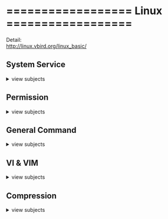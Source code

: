 # ==================   Linux   ==================  
Detail:  
http://linux.vbird.org/linux_basic/

## System Service
<details>
<summary>view subjects</summary>

- Reboot the VM
```shell
sudo reboot
```
- Check CentOs version
```shell
cat /etc/centos-release
```
- Set up **cron job**
```shell
# Edit the file
crontab -e
# At 00:05 in August will run the test.py job
5 0 * 8 * /use/bin/python3 /home/test.py
# Check the crontable jobs.
crontab -l
```
- List all processes
```shell
ps -a
```
- Run the process in background / foreground
```shell
# 'Ctrl + z' to stop it first and get the number
# Run at background
bg %1
# Run at foreground
fg %1
```
- Keep the session alive to run the job when disconnect
```shell
# Need to install the dependency first
yum install screen
# Use 'screen'
screen
# Keep it alive
# "Ctrl + a" + "d"
```
- Kill the process by PID
```shell
kill 123
```
- List all the services
```shell
systemctl
```
- Restarting and Reloading
```shell
sudo systemctl restart test.service
```
- Show the command history
```shell
history
```
- Check the CPU usage
```shell
top
```
- Check the disk volume the usage
```shell
df -h
```
- Check the file size
```shell
du -h /tmp.log
```
- Check the memory usage
```shell
free -h
```
- Check the IP services
```shell
netstat -at
```
</details>

## Permission
<details>
<summary>view subjects</summary>

- change owner
```shell
chown root:root /var/log/file
```
- change file permission
```shell
chmod 755 testfile.txt
```
</details>

## General Command
<details>
<summary>view subjects</summary>

- Copy the file to other VM
```shell
scp /path/file1 user@192.168.0.1:/path/
```
- Find file name
```shell
find /etc -iname 'KEYWORD'
```
- Live checking the log file in latest line.
```shell
tail -f fileName
```
-  Show the last 100 lines.
```shell
tail -100 testfileName
```
-  Show the first 50 lines.
```shell
head -50 testfileName
```
-  Replace the X to Y in testfilename.txt (space need to escape ```'\ '```)
```shell
sed -i 's/XXX/YY\ YY/g' testfilename.txt
```
</details>

## VI & VIM
<details>
<summary>view subjects</summary>

- Highlight and choose the line
```shell
# V for choose all line, v for single word.
<normal mode> V 
```
- Copy what you select
```shell
<normal mode> y
```
- Delete what you select
```shell
<normal mode> d
```
- Paste what you select
```shell
<normal mode> p
```
- Undo the command
```shell
<normal mode> u
```
- Search keyword
```shell
# **/** for search frontward, **?** for search backward.
# **n** for next match, **N** for previous.
<normal mode> /keyword
```
- Search the keyword and save it
```shell
grep "1111" /tmp/catalina.out.2018-08-20 > 123321.log
```
</details>

## Compression
<details>
<summary>view subjects</summary>

- tar / untar
```shell
tar cvf FileName.tar DirName
tar xvf FileName.tar
```
- zip / unzip
```shell
zip -r file.zip directory_name
unzip file.zip
```
- gzip / gunzip
```shell
gzip FileName
gunzip FileName.gz
```
- rar / unrar
```shell
rar a FileName.rar DirName
rar e FileName.rar
```
</details>
